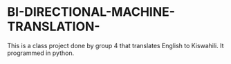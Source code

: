 # BI-DIRECTIONAL-MACHINE-TRANSLATION-
This is a class project done by group 4 that translates English to Kiswahili. It programmed in python.

